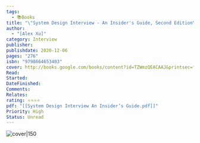 ```yaml
---
tags:
  - 📚Books
title: "\"System Design Interview - An Insider's Guide, Second Edition\""
author:
  - "[Alex Xu]"
category: Interview
publisher: 
publishdate: 2020-12-06
pages: "276"
isbn: "9798664653403"
cover: http://books.google.com/books/content?id=TZWmzQEACAAJ&printsec=frontcover&img=1&zoom=1&source=gbs_api
Read: 
Started: 
DateFinished: 
Comments: 
Relates: 
rating: ⭐⭐⭐⭐
pdf: "[[System Design Interview An Insider’s Guide.pdf]]"
Priority: High
Status: Unread
---
```

![cover|150](http://books.google.com/books/content?id=TZWmzQEACAAJ&printsec=frontcover&img=1&zoom=1&source=gbs_api)